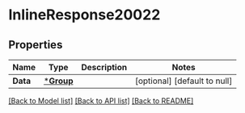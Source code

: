# InlineResponse20022

## Properties
Name | Type | Description | Notes
------------ | ------------- | ------------- | -------------
**Data** | [***Group**](Group.md) |  | [optional] [default to null]

[[Back to Model list]](../README.md#documentation-for-models) [[Back to API list]](../README.md#documentation-for-api-endpoints) [[Back to README]](../README.md)

